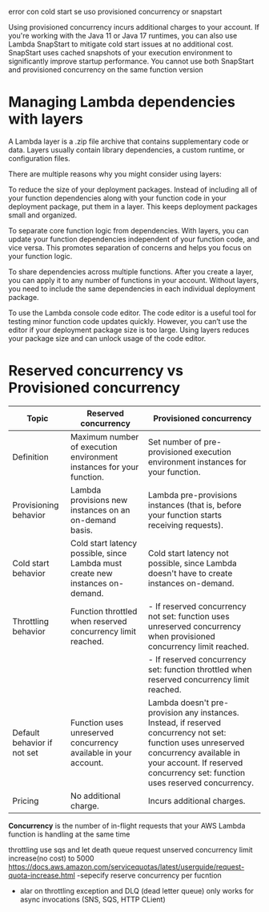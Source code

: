 

error con cold start se uso provisioned concurrency or snapstart

Using provisioned concurrency incurs additional charges to your account. If you're working with the Java 11 or Java 17 runtimes, you can also use Lambda SnapStart to mitigate cold start issues at no additional cost. SnapStart uses cached snapshots of your execution environment to significantly improve startup performance. You cannot use both SnapStart and provisioned concurrency on the same function version

# Managing Lambda dependencies with layers

A Lambda layer is a .zip file archive that contains supplementary code or data. Layers usually contain library dependencies, a custom runtime, or configuration files.

There are multiple reasons why you might consider using layers:

To reduce the size of your deployment packages. Instead of including all of your function dependencies along with your function code in your deployment package, put them in a layer. This keeps deployment packages small and organized.

To separate core function logic from dependencies. With layers, you can update your function dependencies independent of your function code, and vice versa. This promotes separation of concerns and helps you focus on your function logic.

To share dependencies across multiple functions. After you create a layer, you can apply it to any number of functions in your account. Without layers, you need to include the same dependencies in each individual deployment package.

To use the Lambda console code editor. The code editor is a useful tool for testing minor function code updates quickly. However, you can’t use the editor if your deployment package size is too large. Using layers reduces your package size and can unlock usage of the code editor.

# Reserved concurrency vs Provisioned concurrency

Topic	|Reserved concurrency	|Provisioned concurrency|
|-|-|-|
Definition|Maximum number of execution environment instances for your function.|Set number of pre-provisioned execution environment instances for your function.
Provisioning behavior|Lambda provisions new instances on an on-demand basis.|Lambda pre-provisions instances (that is, before your function starts receiving requests).
Cold start behavior|Cold start latency possible, since Lambda must create new instances on-demand.|Cold start latency not possible, since Lambda doesn't have to create instances on-demand.|
Throttling behavior|Function throttled when reserved concurrency limit reached.|- If reserved concurrency not set: function uses unreserved concurrency when provisioned concurrency limit reached. 
|||- If reserved concurrency set: function throttled when reserved concurrency limit reached.
Default behavior if not set|Function uses unreserved concurrency available in your account.|Lambda doesn't pre-provision any instances. Instead, if reserved concurrency not set: function uses unreserved concurrency available in your account. If reserved concurrency set: function uses reserved concurrency.
Pricing|No additional charge.|Incurs additional charges.

**Concurrency** is the number of in-flight requests that your AWS Lambda function is handling at the same time

throttling use sqs and let death queue
request unserved concurrency limit increase(no cost) to 5000 https://docs.aws.amazon.com/servicequotas/latest/userguide/request-quota-increase.html
-sepecify reserve concurrency per fucntion
- alar on throttling exception and DLQ (dead letter queue) only works for async invocations (SNS, SQS, HTTP CLient)
